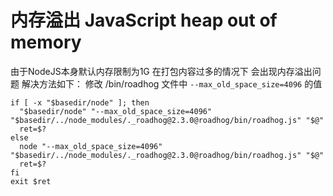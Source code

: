 # 内存溢出 JavaScript heap out of memory

由于NodeJS本身默认内存限制为1G 在打包内容过多的情况下 会出现内存溢出问题
解决方法如下：
修改 /bin/roadhog 文件中 ```--max_old_space_size=4096``` 的值

```shell
if [ -x "$basedir/node" ]; then
  "$basedir/node" "--max_old_space_size=4096"  "$basedir/../node_modules/._roadhog@2.3.0@roadhog/bin/roadhog.js" "$@"
  ret=$?
else 
  node "--max_old_space_size=4096" "$basedir/../node_modules/._roadhog@2.3.0@roadhog/bin/roadhog.js" "$@"
  ret=$?
fi
exit $ret
```